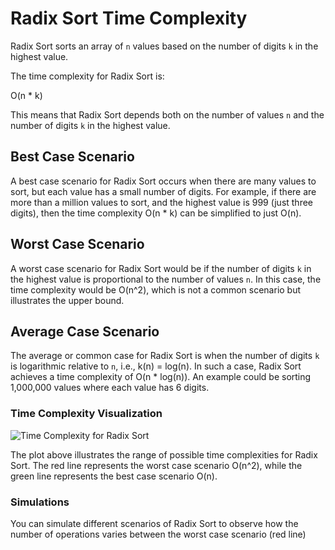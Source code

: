 # Radix Sort Time Complexity

Radix Sort sorts an array of `n` values based on the number of digits `k` in the highest value.

The time complexity for Radix Sort is:

O(n * k)

This means that Radix Sort depends both on the number of values `n` and the number of digits `k` in the highest value.

## Best Case Scenario

A best case scenario for Radix Sort occurs when there are many values to sort, but each value has a small number of digits. For example, if there are more than a million values to sort, and the highest value is 999 (just three digits), then the time complexity O(n * k) can be simplified to just O(n).

## Worst Case Scenario

A worst case scenario for Radix Sort would be if the number of digits `k` in the highest value is proportional to the number of values `n`. In this case, the time complexity would be O(n^2), which is not a common scenario but illustrates the upper bound.

## Average Case Scenario

The average or common case for Radix Sort is when the number of digits `k` is logarithmic relative to `n`, i.e., k(n) = log(n). In such a case, Radix Sort achieves a time complexity of O(n * log(n)). An example could be sorting 1,000,000 values where each value has 6 digits.

### Time Complexity Visualization

![Time Complexity for Radix Sort](https://www.bigocheatsheet.com/img/time-complexity-radix-sort.png)

The plot above illustrates the range of possible time complexities for Radix Sort. The red line represents the worst case scenario O(n^2), while the green line represents the best case scenario O(n).

### Simulations

You can simulate different scenarios of Radix Sort to observe how the number of operations varies between the worst case scenario (red line)
